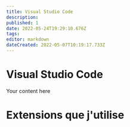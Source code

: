 ```yaml
---
title: Visual Studio Code
description: 
published: 1
date: 2022-05-24T19:29:10.676Z
tags: 
editor: markdown
dateCreated: 2022-05-07T10:19:17.733Z
---
```


# Visual Studio Code
Your content here

# Extensions que j'utilise